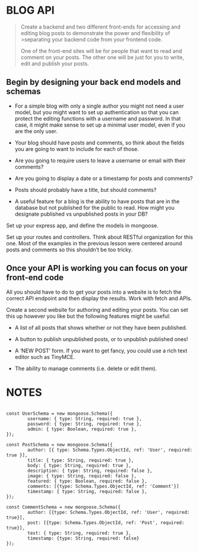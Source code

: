# BLOG API

>Create a backend and two different front-ends for accessing and editing blog posts to demonstrate the power and flexibility of >separating your backend code from your frontend code.
>
>One of the front-end sites will be for people that want to read and comment on your posts.
>The other one will be just for you to write, edit and publish your posts.




## Begin by designing your back end models and schemas


- For a simple blog with only a single author you might not need a user model, but you might want to set up authentication so that you can protect the editing functions with a username and password. In that case, it might make sense to set up a minimal user model, even if you are the only user.

- Your blog should have posts and comments, so think about the fields you are going to want to include for each of those.

- Are you going to require users to leave a username or email with their comments?

- Are you going to display a date or a timestamp for posts and comments?

- Posts should probably have a title, but should comments?

- A useful feature for a blog is the ability to have posts that are in the database but not published for the public to read. How might you designate published vs unpublished posts in your DB?

Set up your express app, and define the models in mongoose.

Set up your routes and controllers. Think about RESTful organization for this one. Most of the examples in the previous lesson were centered around posts and comments so this shouldn’t be too tricky.




## Once your API is working you can focus on your front-end code


All you should have to do to get your posts into a website is to fetch the correct API endpoint and then display the results. Work with fetch and APIs.

Create a second website for authoring and editing your posts. You can set this up however you like but the following features might be useful:

- A list of all posts that shows whether or not they have been published.

- A button to publish unpublished posts, or to unpublish published ones!

- A ‘NEW POST’ form. If you want to get fancy, you could use a rich text editor such as TinyMCE.

- The ability to manage comments (i.e. delete or edit them).

# NOTES
```

const UserSchema = new mongoose.Schema({
        username: { type: String, required: true },
        password: { type: String, required: true },
        admin: { type: Boolean, required: true },
});

const PostSchema = new mongoose.Schema({
        author: [{ type: Schema.Types.ObjectId, ref: 'User', required: true }],
        title: { type: String, required: true },
        body: { type: String, required: true },
        description: { type: String, required: false },
        image: { type: String, required: false },
        featured: { type: Boolean, required: false },
        comments: [{type: Schema.Types.ObjectId, ref: 'Comment'}]
		timestamp: { type: String, required: false },
});

const CommentSchema = new mongoose.Schema({
        author: [{type: Schema.Types.ObjectId, ref: 'User', required: true}],
        post: [{type: Schema.Types.ObjectId, ref: 'Post', required: true}],
        text: { type: String, required: true },
        timestamp: {type: String, required: false}
});


```